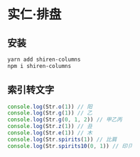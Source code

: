 # 实仁·排盘

## 安装
```bash
yarn add shiren-columns
npm i shiren-columns
```

## 索引转文字
```js
console.log(Str.o(1)) // 阳
console.log(Str.g(1)) // 乙
console.log(Str.g(0, 1, 2)) // 甲乙丙
console.log(Str.z(1)) // 丑
console.log(Str.e(1)) // 木
console.log(Str.spirits(1)) // 比肩
console.log(Str.spirits10(0, 1)) // 印卩
```
